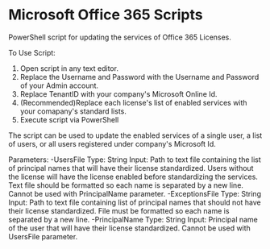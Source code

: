 # Microsoft Office 365 Scripts
PowerShell script for updating the services of Office 365 Licenses.

To Use Script:
1. Open script in any text editor.
2. Replace the Username and Password with the Username and Password of your Admin account.
3. Replace TenantID with your company's Microsoft Online Id.
4. (Recommended)Replace each license's list of enabled services with your comapany's standard lists.
5. Execute script via PowerShell

The script can be used to update the enabled services of a single user, a list of users, or all users registered under company's Microsoft Id.

Parameters:
	-UsersFile
		Type: String
Input: Path to text file containing the list of principal names that will have their license standardized. Users without the license will have the license enabled before standardizing the services. Text file should be formatted so each name is separated by a new line. Cannot be used with PrincipalName parameter.
	-ExceptionsFile
		Type: String
Input: Path to text file containing list of principal names that should not have their license standardized. File must be formatted so each name is separated by a new line.
	-PrincipalName
		Type: String
Input: Principal name of the user that will have their license standardized. Cannot be used with UsersFile parameter.
